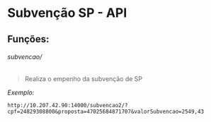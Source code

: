 # Subvenção SP - API

## Funções:

###### subvencao/

> Realiza o empenho da subvenção de SP

*Exemplo:*

```
http://10.207.42.90:14000/subvencao2/?cpf=24829308800&proposta=47025684871707&valorSubvencao=2549,43

```

